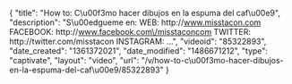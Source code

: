 {
    "title": "How to: C\u00f3mo hacer dibujos en la espuma del caf\u00e9",
    "description": "S\u00edgueme en: WEB: http:\/\/www.misstacon.com FACEBOOK: http:\/\/www.facebook.com\/misstaconcom TWITTER: http:\/\/twitter.com\/misstacon INSTAGRAM: ...",
    "videoid": "85322893",
    "date_created": "1361372021",
    "date_modified": "1486671212",
    "type": "captivate",
    "layout": "video",
    "url": "\/v\/how-to-c\u00f3mo-hacer-dibujos-en-la-espuma-del-caf\u00e9\/85322893"
}